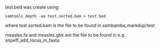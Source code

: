 test.bed was create using:

    samtools depth -aa test.sorted.bam > test.bed

where test.sorted.bam is the file to be found in sambamba_markdup/test


measles.fa and measles.gbk are the file to be found in e.g. snpeff_add_locus_in_fasta
